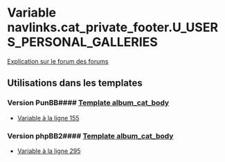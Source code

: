 # Variable navlinks.cat_private_footer.U_USERS_PERSONAL_GALLERIES
[Explication sur le forum des forums](http://forum.forumactif.com/t294113-listing-des-variables#navlinks.cat_private_footer.U_USERS_PERSONAL_GALLERIES)
## Utilisations dans les templates
### Version PunBB#### [Template album_cat_body](punbb/album_cat_body.md)
* [Variable à la ligne 155](../punbb/album_cat_body.tpl#L155)
### Version phpBB2#### [Template album_cat_body](subsilver/album_cat_body.md)
* [Variable à la ligne 295](../subsilver/album_cat_body.tpl#L295)